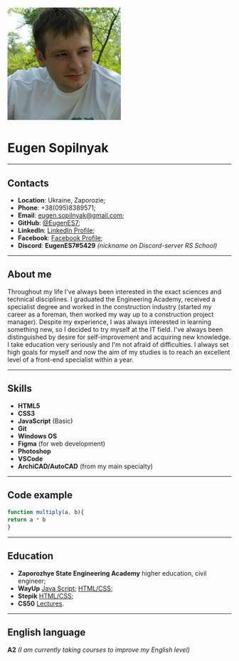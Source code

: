 
# ![my photo](./img/my_photo.png)

# Eugen Sopilnyak

* **

## Contacts

* **Location**: Ukraine, Zaporozie;
* **Phone**: +38(095)8389571;
* **Email**: eugen.sopilnyak@gmail.com;
* **GitHub**: [@EugenES7](https://github.com/EugenES7);
* **LinkedIn**: [LinkedIn Profile](https://www.linkedin.com/in/eugen-sopilnyak-b83030236/);
* **Facebook**: [Facebook Profile](https://www.facebook.com/eugensopilnyak);
* **Discord**: **EugenES7#5429** _(nickname on Discord-server RS School)_

* **

## About me

Throughout my life I've always been interested in the exact sciences and technical disciplines.
I graduated the Engineering Academy, received a specialist degree and worked in the construction industry (started my career as a foreman, then worked my way up to a construction project manager).
Despite my experience, I was always interested in learning something new, so I decided to try myself at the IT field.
I've always been distinguished by  desire for self-improvement and acquiring new knowledge.
I take education very seriously and I'm not afraid of difficulties.
I always set high goals for myself and now the aim of my studies is to reach an excellent level of a front-end specialist within a year.

* **

## Skills

* **HTML5**
* **CSS3**
* **JavaScript** (Basic)
* **Git**
* **Windows OS**
* **Figma** (for web development)
* **Photoshop**
* **VSCode**
* **ArchiCAD/AutoCAD** (from my main specialty)

* **

## Сode example

```javascript
function multiply(a, b){
return a * b
}
```

* **

## Education

* **Zaporozhye State Engineering Academy**
    higher education, civil engineer;
* **WayUp**
    [Java Script](https://wayup.in/library/course18);
    [HTML/CSS](https://wayup.in/library/course10);
* **Stepik**
    [HTML/CSS](https://stepik.org/cert/1487220);
* **CS50**
    [Lectures](https://www.youtube.com/channel/UCcabW7890RKJzL968QWEykA).

* **

## English language

**A2** _(I am currently taking courses to improve my English level)_

